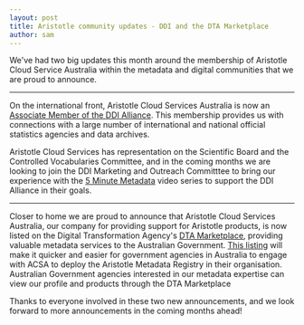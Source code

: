 ```yaml
---
layout: post
title: Aristotle community updates - DDI and the DTA Marketplace
author: sam
---
```


We've had two big updates this month around the membership of Aristotle Cloud Service Australia within the metadata and 
digital communities that we are proud to announce.

  ---

On the international front, Aristotle Cloud Services Australia is now an [Associate Member of the DDI Alliance](http://www.ddialliance.org/ddi-membership).
This membership provides us with connections with a large number of international and national official statistics agencies
and data archives.

Aristotle Cloud Services has representation on the Scientific Board and the Controlled Vocabularies Committee, 
and in the coming months we are looking to join the DDI Marketing and Outreach Committtee to bring our experience with the 
[5 Minute Metadata](https://www.youtube.com/playlist?list=PLBVCDZHCxQETFyJsPTOpGNauPpss7WNjC) video series to support the
DDI Alliance in their goals.

  ---

Closer to home we are proud to announce that Aristotle Cloud Services Australia, our company for providing support for Aristotle products,
is now listed on the Digital Transformation Agency's 
[DTA Marketplace](https://marketplace.service.gov.au/), providing valuable metadata services to the Australian Government.
[This listing](https://marketplace.service.gov.au/search/sellers?sort_by=a-z&view=sellers&keyword=Aristotle%20Cloud%20Services%20Australia)
will make it quicker and easier for government agencies in Australia to engage
with ACSA to deploy the Aristotle Metadata Registry in their organisation. Australian Government agencies interested in our 
metadata expertise can view our profile and products through the DTA Marketplace 

Thanks to everyone involved in these two new announcements, and we look forward to more announcements in the coming months ahead!
